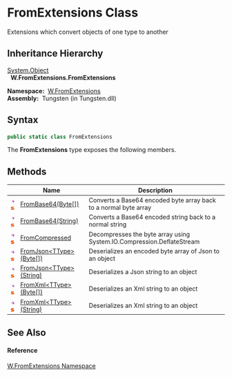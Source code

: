 FromExtensions Class
====================
   Extensions which convert objects of one type to another


Inheritance Hierarchy
---------------------
[System.Object][1]  
  **W.FromExtensions.FromExtensions**  

  **Namespace:**  [W.FromExtensions][2]  
  **Assembly:**  Tungsten (in Tungsten.dll)

Syntax
------

```csharp
public static class FromExtensions
```

The **FromExtensions** type exposes the following members.


Methods
-------

                                 | Name                            | Description                                                           
-------------------------------- | ------------------------------- | --------------------------------------------------------------------- 
![Public method]![Static member] | [FromBase64(Byte[])][3]         | Converts a Base64 encoded byte array back to a normal byte array      
![Public method]![Static member] | [FromBase64(String)][4]         | Converts a Base64 encoded string back to a normal string              
![Public method]![Static member] | [FromCompressed][5]             | Decompresses the byte array using System.IO.Compression.DeflateStream 
![Public method]![Static member] | [FromJson&lt;TType>(Byte[])][6] | Deserializes an encoded byte array of Json to an object               
![Public method]![Static member] | [FromJson&lt;TType>(String)][7] | Deserializes a Json string to an object                               
![Public method]![Static member] | [FromXml&lt;TType>(Byte[])][8]  | Deserializes an Xml string to an object                               
![Public method]![Static member] | [FromXml&lt;TType>(String)][9]  | Deserializes an Xml string to an object                               


See Also
--------

#### Reference
[W.FromExtensions Namespace][2]  

[1]: http://msdn.microsoft.com/en-us/library/e5kfa45b
[2]: ../README.md
[3]: FromBase64.md
[4]: FromBase64_1.md
[5]: FromCompressed.md
[6]: FromJson__1.md
[7]: FromJson__1_1.md
[8]: FromXml__1.md
[9]: FromXml__1_1.md
[Public method]: ../../_icons/pubmethod.gif "Public method"
[Static member]: ../../_icons/static.gif "Static member"